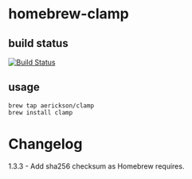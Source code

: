 homebrew-clamp
==============

## build status

[![Build Status](https://travis-ci.org/aerickson/homebrew-clamp.svg?branch=master)](https://travis-ci.org/aerickson/homebrew-clamp)

## usage
```
brew tap aerickson/clamp
brew install clamp
```

Changelog
=========
1.3.3 - Add sha256 checksum as Homebrew requires.
